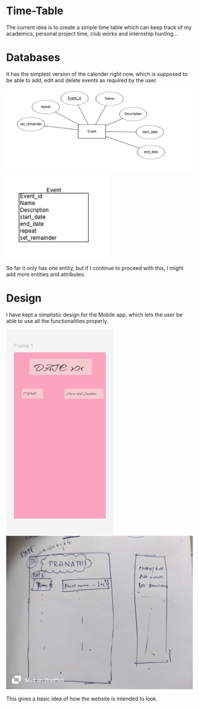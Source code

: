 # Time-Table

The current idea is to create a simple time table which can keep track of my academics, personal project time, club works and internship hunting... 

# Databases

It has the simplest version of the calender right now, which is supposed to be able to add, edit and delete events as required by the user. 

![alt text](er.png)
![alt text](relational.png)

So far it only has one entity, but if I continue to proceed with this, I might add more entities and attributes.


# Design

I have kept a simplistic design for the Mobile app, which lets the user be able to use all the functionalities properly.

![alt text](first_ver.png)
![alt text](handdrawn_ver.png)

This gives a basic idea of how the website is intended to look. 
